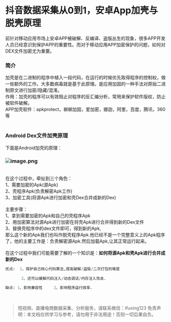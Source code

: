 # 抖音数据采集从0到1，安卓App加壳与脱壳原理

前针对移动应用市场上安卓APP被破解、反编译、盗版丛生的现象，很多APP开发人员已经意识到保护APP的重要性。而对于移动应用APP加密保护的问题，如何对DEX文件加密尤为重要。

### 简介
加壳是在二进制的程序中植入一段代码，在运行的时候优先取得程序的控制权，做一些额外的工作。大多数病毒就是基于此原理。是应用加固的一种手法对原始二进制原文进行加密/隐藏/混淆。<br>作用：加壳的程序可以有效阻止对程序的反汇编分析，常用来保护软件版权，防止被软件破解。<br>APP加壳软件：apkprotect，梆梆加固，爱加密，娜迦，阿里，百度，腾讯，360等<br> 

### Android Dex文件加壳原理
下面是Android加壳的原理：

### ![image.png](https://cdn.nlark.com/yuque/0/2021/png/97322/1610447155773-707b8df0-d021-4e71-b7c3-f9b7756a5d37.png#align=left&display=inline&height=125&margin=%5Bobject%20Object%5D&name=image.png&originHeight=250&originWidth=632&size=11871&status=done&style=none&width=316)

<br>在这个过程中，牵扯到三个角色：<br>1、需要加密的Apk(源Apk)<br>2、壳程序Apk(负责解密Apk工作)<br>3、加密工具(将源Apk进行加密和壳Dex合并成新的Dex)<br> <br>主要步骤：<br>1、拿到需要加密的Apk和自己的壳程序Apk<br>2、用加密算法对源Apk进行加密在将壳Apk进行合并得到新的Dex文件<br>3、替换壳程序中的dex文件即可，得到新的Apk,<br>那么这个新的Apk我们也叫作脱壳程序Apk.他已经不是一个完整意义上的Apk程序了，他的主要工作是：负责解密源Apk.然后加载Apk,让其正常运行起来。<br> <br>在这个过程中我们可能需要了解的一个知识是：**如何将源Apk和壳Apk进行合并成新的Dex**
```python
优点:  1、保护自己核心代码算法,提高破解/盗版/二次打包的难度  
 
       2、还可以缓解代码注入/动态调试/内存注入攻击.
 
缺点: 1、影响兼容性     2、影响程序运行效率.
```

<br>


>
> 短视频、直播电商数据采集、分析服务，请联系微信：ifuxing123
> 免责声明：本文档仅供学习与参考，请勿用于非法用途！否则一切后果自负。
> 

